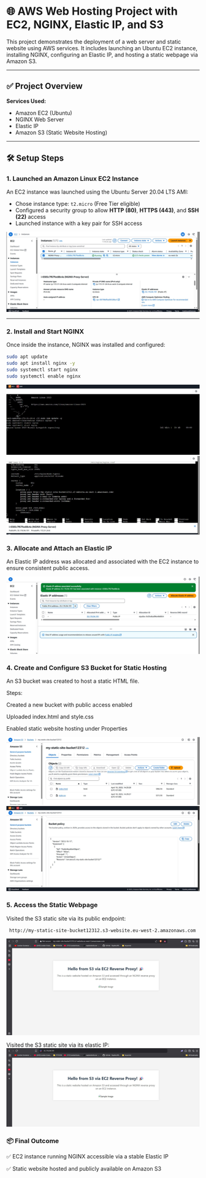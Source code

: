 # 🌐 AWS Web Hosting Project with EC2, NGINX, Elastic IP, and S3

This project demonstrates the deployment of a web server and static website using AWS services. It includes launching an Ubuntu EC2 instance, installing NGINX, configuring an Elastic IP, and hosting a static webpage via Amazon S3.

---

## ✅ Project Overview

**Services Used:**
- Amazon EC2 (Ubuntu)
- NGINX Web Server
- Elastic IP
- Amazon S3 (Static Website Hosting)

---

## 🛠️ Setup Steps

### 1. Launched an Amazon Linux EC2 Instance

An EC2 instance was launched using the Ubuntu Server 20.04 LTS AMI:

- Chose instance type: `t2.micro` (Free Tier eligible)
- Configured a security group to allow **HTTP (80)**, **HTTPS (443)**, and **SSH (22)** access
- Launched instance with a key pair for SSH access

 ![EC2 Instance Setup](img/ec2.jpg)

---


### 2.  Install and Start NGINX
Once inside the instance, NGINX was installed and configured:

```bash
sudo apt update
sudo apt install nginx -y
sudo systemctl start nginx
sudo systemctl enable nginx
```
 ![EC2 Instance Setup](img/ec2-config-nginx.jpg)
![Nginx](img/nginx-config.jpg)


### 3. Allocate and Attach an Elastic IP
An Elastic IP address was allocated and associated with the EC2 instance to ensure consistent public access.

![Elstic IP](img/elastic-ip.jpg)


### 4. Create and Configure S3 Bucket for Static Hosting
An S3 bucket was created to host a static HTML file.

Steps:

Created a new bucket with public access enabled

Uploaded index.html and style.css

Enabled static website hosting under Properties

 ![Static Website](img/s3.jpg)
 ![Bucket Policy](img/bucket-policy.jpg)


### 5. Access the Static Webpage
Visited the S3 static site via its public endpoint:

```
 http://my-static-site-bucket12312.s3-website.eu-west-2.amazonaws.com
```
![S3 Public Endpoint](img/static-website.jpg)

Visited the S3 static site via its elastic IP:
 ![Elastic IP](img/elastic-ip-website.jpg)


### 📦 Final Outcome
✅ EC2 instance running NGINX accessible via a stable Elastic IP

✅ Static website hosted and publicly available on Amazon S3